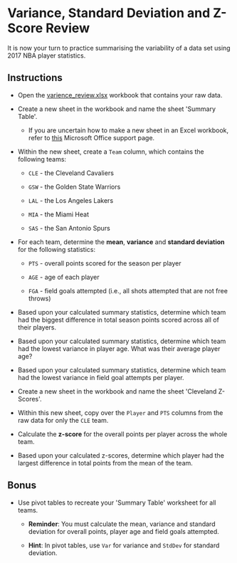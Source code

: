 # Variance, Standard Deviation and Z-Score Review

It is now your turn to practice summarising the variability of a data set using 2017 NBA player statistics.

## Instructions

* Open the [varience_review.xlsx](Unsolved/Variance_Review_Unsolved.xlsx) workbook that contains your raw data.

* Create a new sheet in the workbook and name the sheet 'Summary Table'.

  * If you are uncertain how to make a new sheet in an Excel workbook, refer to [this](https://support.office.com/en-ie/article/insert-or-delete-a-worksheet-19d3d21e-a3b3-4e13-a422-d1f43f1faaf2) Microsoft Office support page.

* Within the new sheet, create a `Team` column, which contains the following teams:

  * `CLE` - the Cleveland Cavaliers

  * `GSW` - the Golden State Warriors

  * `LAL` - the Los Angeles Lakers

  * `MIA` - the Miami Heat

  * `SAS` - the San Antonio Spurs

* For each team, determine the **mean**, **variance** and **standard deviation** for the following statistics:

  * `PTS` - overall points scored for the season per player

  * `AGE` - age of each player

  * `FGA` - field goals attempted (i.e., all shots attempted that are not free throws)

* Based upon your calculated summary statistics, determine which team had the biggest difference in total season points scored across all of their players.

* Based upon your calculated summary statistics, determine which team had the lowest variance in player age. What was their average player age?

* Based upon your calculated summary statistics, determine which team had the lowest variance in field goal attempts per player.

* Create a new sheet in the workbook and name the sheet 'Cleveland Z-Scores'.

* Within this new sheet, copy over the `Player` and `PTS` columns from the raw data for only the `CLE` team.

* Calculate the **z-score** for the overall points per player across the whole team.

* Based upon your calculated z-scores, determine which player had the largest difference in total points from the mean of the team.

## Bonus

* Use pivot tables to recreate your 'Summary Table' worksheet for all teams.

  * **Reminder**: You must calculate the mean, variance and standard deviation for overall points, player age and field goals attempted.

  * **Hint**: In pivot tables, use `Var` for variance and `StdDev` for standard deviation.

